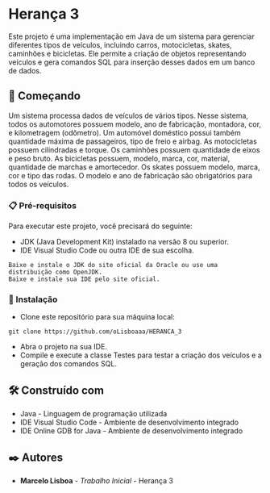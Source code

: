 # Herança 3

Este projeto é uma implementação em Java de um sistema para gerenciar diferentes tipos de veículos, incluindo carros, motocicletas, skates, caminhões e bicicletas. Ele permite a criação de objetos representando veículos e gera comandos SQL para inserção desses dados em um banco de dados.

## 🚀 Começando

Um sistema processa dados de veículos de vários tipos. Nesse sistema, todos os automotores possuem modelo, ano de fabricação, montadora, cor, e kilometragem (odômetro). Um automóvel doméstico possui também quantidade máxima de passageiros, tipo de freio e airbag. As motocicletas possuem cilindradas e torque. Os caminhões possuem quantidade de eixos e peso bruto. As bicicletas possuem, modelo, marca, cor, material, quantidade de marchas e amortecedor. Os skates possuem modelo, marca, cor e tipo das rodas. O modelo e ano de fabricação são obrigatórios para todos os veículos.

### 📋 Pré-requisitos

Para executar este projeto, você precisará do seguinte:

* JDK (Java Development Kit) instalado na versão 8 ou superior.
* IDE Visual Studio Code ou outra IDE de sua escolha.
```
Baixe e instale o JDK do site oficial da Oracle ou use uma distribuição como OpenJDK.
Baixe e instale sua IDE pelo site oficial.
```

### 🔧 Instalação

* Clone este repositório para sua máquina local:
```
git clone https://github.com/oLisboaaa/HERANCA_3
```
* Abra o projeto na sua IDE.
* Compile e execute a classe Testes para testar a criação dos veículos e a geração dos comandos SQL.
  
## 🛠️ Construído com

* Java - Linguagem de programação utilizada
* IDE Visual Studio Code - Ambiente de desenvolvimento integrado
* IDE Online GDB for Java - Ambiente de desenvolvimento integrado

## ✒️ Autores

* **Marcelo Lisboa** - *Trabalho Inicial* - Herança 3
